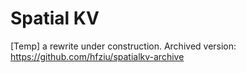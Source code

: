 # Spatial KV

[Temp] a rewrite under construction. Archived version: https://github.com/hfziu/spatialkv-archive
